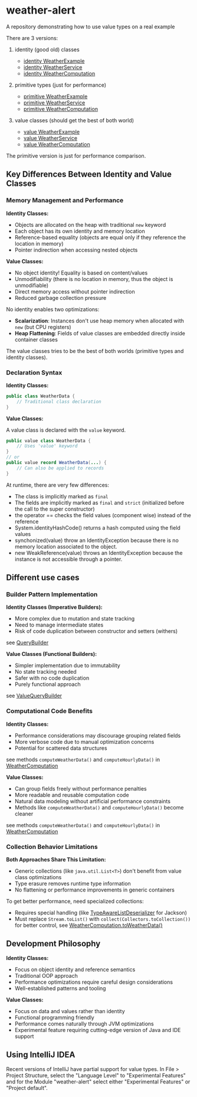 # weather-alert
A repository demonstrating how to use value types on a real example

There are 3 versions:
1. identity (good old) classes
   - [identity WeatherExample](src/main/java/identity/weather/WeatherExample.java)
   - [identity WeatherService](src/main/java/identity/weather/WeatherService.java)
   - [identity WeatherComputation](src/main/java/identity/weather/WeatherComputation.java)

2. primitive types (just for performance)
   - [primitive WeatherExample](src/main/java/primitive/weather/WeatherExample.java)
   - [primitive WeatherService](src/main/java/primitive/weather/WeatherService.java) 
   - [primitive WeatherComputation](src/main/java/primitive/weather/WeatherComputation.java)
  
3. value classes (should get the best of both world)
   - [value WeatherExample](src/main/java/value/weather/WeatherExample.java)
   - [value WeatherService](src/main/java/value/weather/WeatherService.java)
   - [value WeatherComputation](src/main/java/value/weather/WeatherComputation.java)

The primitive version is just for performance comparison.


## Key Differences Between Identity and Value Classes

### **Memory Management and Performance**

**Identity Classes:**
- Objects are allocated on the heap with traditional `new` keyword
- Each object has its own identity and memory location
- Reference-based equality (objects are equal only if they reference the location in memory)
- Pointer indirection when accessing nested objects

**Value Classes:**
- No object identity! Equality is based on content/values
- Unmodifiability (there is no location in memory, thus the object is unmodifiable)
- Direct memory access without pointer indirection
- Reduced garbage collection pressure


No identity enables two optimizations:
- **Scalarization**: Instances don't use heap memory when allocated with `new` (but CPU registers)
- **Heap Flattening**: Fields of value classes are embedded directly inside container classes

The value classes tries to be the best of both worlds (primitive types and identity classes).


### **Declaration Syntax**

**Identity Classes:**
```java
public class WeatherData {
    // Traditional class declaration
}
```


**Value Classes:**

A value class is declared with the `value` keyword.

```java
public value class WeatherData {
    // Uses 'value' keyword
}
// or
public value record WeatherData(...) {
    // Can also be applied to records
}
```

At runtime, there are very few differences:
- The class is implicitly marked as `final`
- The fields are implicitly marked as `final` and `strict` (initialized before the call to the super constructor)
- the operator == checks the field values (component wise) instead of the reference
- System.identityHashCode() returns a hash computed using the field values
- synchonized(value) throw an IdentityException because there is no memory location associated to the object.
- new WeakReference(value) throws an IdentityException because the instance is not accessible through a pointer.


## Different use cases

### **Builder Pattern Implementation**

**Identity Classes (Imperative Builders):**
- More complex due to mutation and state tracking
- Need to manage intermediate states
- Risk of code duplication between constructor and setters (withers)

see [QueryBuilder](src/main/java/identity/weather/QueryBuilder.java)

**Value Classes (Functional Builders):**
- Simpler implementation due to immutability
- No state tracking needed
- Safer with no code duplication
- Purely functional approach

see [ValueQueryBuilder](src/main/java/value/weather/ValueQueryBuilder.java)


### **Computational Code Benefits**

**Identity Classes:**
- Performance considerations may discourage grouping related fields
- More verbose code due to manual optimization concerns
- Potential for scattered data structures

see methods `computeWeatherData()` and `computeHourlyData()` in
[WeatherComputation](src/main/java/identity/weather/WeatherComputation.java)

**Value Classes:**
- Can group fields freely without performance penalties
- More readable and reusable computation code
- Natural data modeling without artificial performance constraints
- Methods like `computeWeatherData()` and `computeHourlyData()` become cleaner

see methods `computeWeatherData()` and `computeHourlyData()` in
[WeatherComputation](src/main/java/value/weather/WeatherComputation.java)


### **Collection Behavior Limitations**

**Both Approaches Share This Limitation:**
- Generic collections (like `java.util.List<T>`) don't benefit from value class optimizations
- Type erasure removes runtime type information
- No flattening or performance improvements in generic containers

To get better performance, need specialized collections:
- Requires special handling (like [TypeAwareListDeserializer](src/main/java/util/TypeAwareListDeserializer.java) for Jackson)
- Must replace `Stream.toList()` with `collect(Collectors.toCollection())` for better control,
  see [WeatherComputation.toWeatherData()](src/main/java/identity/weather/WeatherComputation.java)


## **Development Philosophy**

**Identity Classes:**
- Focus on object identity and reference semantics
- Traditional OOP approach
- Performance optimizations require careful design considerations
- Well-established patterns and tooling

**Value Classes:**
- Focus on data and values rather than identity
- Functional programming friendly
- Performance comes naturally through JVM optimizations
- Experimental feature requiring cutting-edge version of Java and IDE support


## **Using IntelliJ IDEA**

Recent versions of IntelliJ have partial support for value types.
In File > Project Structure, select the "Language Level" to "Experimental Features"
and for the Module "weather-alert" select either "Experimental Features" or "Project default".
